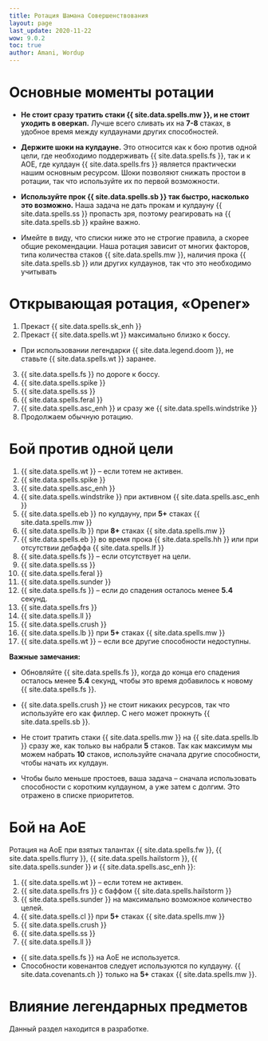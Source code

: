 ```yaml
---
title: Ротация Шамана Совершенствования
layout: page
last_update: 2020-11-22 
wow: 9.0.2
toc: true
author: Amani, Wordup
---
```


# Основные моменты ротации

* **Не стоит сразу тратить стаки {{ site.data.spells.mw }}, и не стоит уходить в оверкап.** Лучше всего сливать их на **7-8** стаках, в удобное время между кулдаунами других способностей.

* **Держите шоки на кулдауне.** Это относится как к бою против одной цели, где необходимо поддерживать {{ site.data.spells.fs }}, так и к АОЕ, где кулдаун {{ site.data.spells.frs }} является практически нашим основным ресурсом. Шоки позволяют снижать простои в ротации, так что используйте их по первой возможности.

* **Используйте прок {{ site.data.spells.sb }} так быстро, насколько это возможно.** Наша задача не дать прокам и кулдауну {{ site.data.spells.ss }} пропасть зря, поэтому реагировать на {{ site.data.spells.sb }} крайне важно.

* Имейте в виду, что списки ниже это не строгие правила, а скорее общие рекомендации. Наша ротация зависит от многих факторов, типа количества стаков {{ site.data.spells.mw }}, наличия прока {{ site.data.spells.sb }} или других кулдаунов, так что это необходимо учитывать

# Открывающая ротация, «Opener»

1. Прекаст {{ site.data.spells.sk_enh }}
2. Прекаст {{ site.data.spells.wt }} максимально близко к боссу.
  * При использовании легендарки {{ site.data.legend.doom }}, не ставьте {{ site.data.spells.wt }} заранее.
3. {{ site.data.spells.fs }} по дороге к боссу.
4. {{ site.data.spells.spike }} 
5. {{ site.data.spells.ss }}
6. {{ site.data.spells.feral }}
7. {{ site.data.spells.asc_enh }} и сразу же {{ site.data.spells.windstrike }}
8. Продолжаем обычную ротацию.


# Бой против одной цели

1. {{ site.data.spells.wt }} – если тотем не активен.
2. {{ site.data.spells.spike }}
3. {{ site.data.spells.asc_enh }}
4. {{ site.data.spells.windstrike }} при активном {{ site.data.spells.asc_enh }}
5. {{ site.data.spells.eb }} по кулдауну, при **5+** стаках {{ site.data.spells.mw }}
6. {{ site.data.spells.lb }} при **8+** стаках {{ site.data.spells.mw }}
7. {{ site.data.spells.eb }} во время прока {{ site.data.spells.hh }} или при отсутствии дебаффа {{ site.data.spells.lf }}
8. {{ site.data.spells.fs }} – если отсутствует на цели. 
9. {{ site.data.spells.ss }}
10. {{ site.data.spells.feral }}
11. {{ site.data.spells.sunder }}
12. {{ site.data.spells.fs }} – если до спадения осталось менее **5.4** секунд.
13. {{ site.data.spells.frs }}
14. {{ site.data.spells.ll }}
15. {{ site.data.spells.crush }}
16. {{ site.data.spells.lb }} при **5+** стаках {{ site.data.spells.mw }}
17. {{ site.data.spells.wt }}  – если все другие способности недоступны.

**Важные замечания:**

* Обновляйте {{ site.data.spells.fs }}, когда до конца его спадения осталось менее **5.4** секунд, чтобы это время добавилось к новому {{ site.data.spells.fs }}.

* {{ site.data.spells.crush }} не стоит никаких ресурсов, так что используйте его как филлер. С него может прокнуть {{ site.data.spells.sb }}.

* Не стоит тратить стаки {{ site.data.spells.mw }} на {{ site.data.spells.lb }} сразу же, как только вы набрали **5** стаков. Так как максимум мы можем набрать **10** стаков, используйте сначала другие способности, чтобы начать их кулдаун. 

* Чтобы было меньше простоев, ваша задача – сначала использовать способности с коротким кулдауном, а уже затем с долгим. Это отражено в списке приоритетов.

# Бой на АоЕ

Ротация на АоЕ при взятых талантах {{ site.data.spells.fw }}, {{ site.data.spells.flurry }}, {{ site.data.spells.hailstorm }}, {{ site.data.spells.sunder }} и {{ site.data.spells.asc_enh }}:

1. {{ site.data.spells.wt }} – если тотем не активен.
2. {{ site.data.spells.frs }} с баффом {{ site.data.spells.hailstorm }}
3. {{ site.data.spells.sunder }} на максимально возможное количество целей.
4. {{ site.data.spells.cl }} при **5+** стаках {{ site.data.spells.mw }}
5. {{ site.data.spells.crush }}
6. {{ site.data.spells.ss }}
7. {{ site.data.spells.ll }}

* {{ site.data.spells.fs }} на АоЕ не используется.
* Способности ковенантов следует используются по кулдауну. {{ site.data.covenants.ch }} только на **5+** стаках {{ site.data.spells.mw }}.

# Влияние легендарных предметов

Данный раздел находится в разработке.
